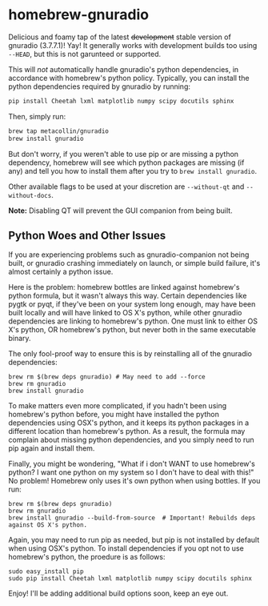 homebrew-gnuradio
=================
Delicious and foamy tap of the latest ~~development~~ stable version of gnuradio (3.7.7.1)! Yay! It generally works with development builds too using `--HEAD`, but this is not garunteed or supported.

This will *not* automatically handle gnuradio's python dependencies, in accordance with homebrew's python 
policy. Typically, you can install the python dependencies required by gnuradio by running:

```sh
pip install Cheetah lxml matplotlib numpy scipy docutils sphinx
```

Then, simply run: 
```sh
brew tap metacollin/gnuradio
brew install gnuradio
```

But don't worry, if you weren't able to use pip or are missing a python dependency, homebrew will see which 
python packages are missing (if any) and tell you how to install them after you try to `brew install gnuradio`.

Other available flags to be used at your discretion are `--without-qt` and `--without-docs`. 

**Note:** Disabling QT will prevent the GUI companion from being built.

Python Woes and Other Issues
-------------

If you are experiencing problems such as gnuradio-companion not being built, or gnuradio crashing immediately on 
launch, or simple build failure, it's almost certainly a python issue.  

Here is the problem: homebrew bottles are linked against homebrew's python formula, but it wasn't always this 
way.  Certain dependencies like pygtk or pyqt, if they've been on your system long enough, may have been built 
locally and will have linked to OS X's python, while other gnuradio dependencies are linking to homebrew's 
python.  One must link to either OS X's python, OR homebrew's python, but never both in the same executable 
binary.

The only fool-proof way to ensure this is by reinstalling all of the gnuradio dependencies:

```ssh
brew rm $(brew deps gnuradio) # May need to add --force
brew rm gnuradio
brew install gnuradio
```

To make matters even more complicated, if you hadn't been using homebrew's python before, you might have 
installed the python dependencies using OSX's python, and it keeps its python packages in a different location than homebrew's python. As a result, the formula may complain about missing python dependencies, and you simply need to run pip again and install them. 


Finally, you might be wondering, "What if i don't WANT to use homebrew's python? I want one python on my system 
so I don't have to deal with this!"  No problem! Homebrew only uses it's own python when using bottles.  If you 
run:

```ssh
brew rm $(brew deps gnuradio)
brew rm gnuradio
brew install gnuradio --build-from-source  # Important! Rebuilds deps against OS X's python.
```

Again, you may need to run pip as needed, but pip is not installed by default when using OSX's python.  To install dependencies if you opt not to use homebrew's python, the proedure is as follows:

```ssh
sudo easy_install pip
sudo pip install Cheetah lxml matplotlib numpy scipy docutils sphinx
```

Enjoy! I'll be adding additional build options soon, keep an eye out.
